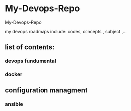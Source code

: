 # My-Devops-Repo
My-Devops-Repo

my devops roadmaps include: codes, concepts , subject ,...

## list of contents:
  ### devops fundumental
  ### docker
  
## configuration managment
  ### ansible

